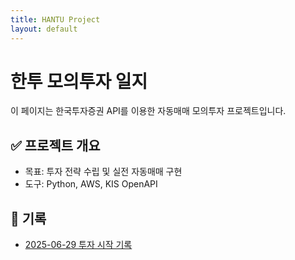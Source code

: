 ```yaml
---
title: HANTU Project
layout: default
---
```


# 한투 모의투자 일지

이 페이지는 한국투자증권 API를 이용한 자동매매 모의투자 프로젝트입니다.

## ✅ 프로젝트 개요
- 목표: 투자 전략 수립 및 실전 자동매매 구현
- 도구: Python, AWS, KIS OpenAPI

## 📅 기록
- [2025-06-29 투자 시작 기록](diary/2025-06-29.md)
